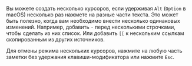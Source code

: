 Вы можете создать несколько курсоров, если удерживая `Alt` (`Option` в macOS) несколько раз нажмете на разные части текста. Это может быть полезно, когда вам необходимо внести несколько одинаковых изменений. Например, добавить `-` перед несколькими строчками, чтобы сделать из них список. Или добавить `[[` к нескольким ссылкам скопированным из других источников.

Для отмены режима нескольких курсоров, нажмите на любую часть заметки без удержания клавиши-модификатора или нажмите `Esc`.